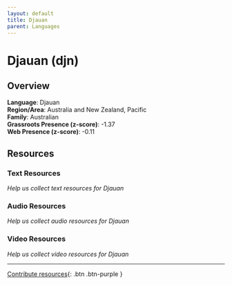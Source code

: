 ```yaml
---
layout: default
title: Djauan
parent: Languages
---
```


# Djauan (djn)

## Overview

**Language**: Djauan  
**Region/Area**: Australia and New Zealand, Pacific  
**Family**: Australian  
**Grassroots Presence (z-score)**: -1.37  
**Web Presence (z-score)**: -0.11  

## Resources

### Text Resources
*Help us collect text resources for Djauan*

### Audio Resources
*Help us collect audio resources for Djauan*

### Video Resources
*Help us collect video resources for Djauan*

---

[Contribute resources](https://forms.office.com/e/1SfLJx3u1r){: .btn .btn-purple }

